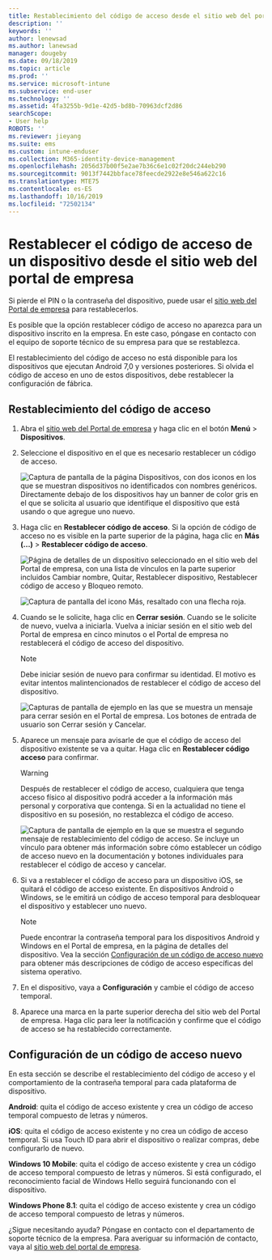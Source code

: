 ```yaml
---
title: Restablecimiento del código de acceso desde el sitio web del portal de empresa | Microsoft Docs
description: ''
keywords: ''
author: lenewsad
ms.author: lanewsad
manager: dougeby
ms.date: 09/18/2019
ms.topic: article
ms.prod: ''
ms.service: microsoft-intune
ms.subservice: end-user
ms.technology: ''
ms.assetid: 4fa3255b-9d1e-42d5-bd8b-70963dcf2d86
searchScope:
- User help
ROBOTS: ''
ms.reviewer: jieyang
ms.suite: ems
ms.custom: intune-enduser
ms.collection: M365-identity-device-management
ms.openlocfilehash: 2056d37b00f5e2ae7b36c6e1c02f20dc244eb290
ms.sourcegitcommit: 9013f7442bbface78feecde2922e8e546a622c16
ms.translationtype: MTE75
ms.contentlocale: es-ES
ms.lasthandoff: 10/16/2019
ms.locfileid: "72502134"
---
```

# <a name="how-to-reset-your-device-passcode-from-the-company-portal-website"></a>Restablecer el código de acceso de un dispositivo desde el sitio web del portal de empresa

Si pierde el PIN o la contraseña del dispositivo, puede usar el [sitio web del Portal de empresa](https://portal.manage.microsoft.com) para restablecerlos. 

Es posible que la opción restablecer código de acceso no aparezca para un dispositivo inscrito en la empresa. En este caso, póngase en contacto con el equipo de soporte técnico de su empresa para que se restablezca.  

El restablecimiento del código de acceso no está disponible para los dispositivos que ejecutan Android 7,0 y versiones posteriores. Si olvida el código de acceso en uno de estos dispositivos, debe restablecer la configuración de fábrica.  

## <a name="reset-your-passcode"></a>Restablecimiento del código de acceso

1. Abra el [sitio web del Portal de empresa](https://portal.manage.microsoft.com) y haga clic en el botón __Menú__ > __Dispositivos__.  

2. Seleccione el dispositivo en el que es necesario restablecer un código de acceso.  

    ![Captura de pantalla de la página Dispositivos, con dos iconos en los que se muestran dispositivos no identificados con nombres genéricos. Directamente debajo de los dispositivos hay un banner de color gris en el que se solicita al usuario que identifique el dispositivo que está usando o que agregue uno nuevo.](./media/rename-reset-device-step2-1808.png) 

3. Haga clic en **Restablecer código de acceso**. Si la opción de código de acceso no es visible en la parte superior de la página, haga clic en **Más (...)**  > **Restablecer código de acceso**.   

   ![Página de detalles de un dispositivo seleccionado en el sitio web del Portal de empresa, con una lista de vínculos en la parte superior incluidos Cambiar nombre, Quitar, Restablecer dispositivo, Restablecer código de acceso y Bloqueo remoto. ](./media/rename-reset-device-1808.png)   

    ![Captura de pantalla del icono Más, resaltado con una flecha roja.](./media/rename-reset-device-step3-more-1808.png)  

4. Cuando se le solicite, haga clic en **Cerrar sesión**. Cuando se le solicite de nuevo, vuelva a iniciarla. Vuelva a iniciar sesión en el sitio web del Portal de empresa en cinco minutos o el Portal de empresa no restablecerá el código de acceso del dispositivo.  

   > [!NOTE]
   > Debe iniciar sesión de nuevo para confirmar su identidad. El motivo es evitar intentos malintencionados de restablecer el código de acceso del dispositivo.

   ![Capturas de pantalla de ejemplo en las que se muestra un mensaje para cerrar sesión en el Portal de empresa. Los botones de entrada de usuario son Cerrar sesión y Cancelar.](./media/iwp-reset-passcode-popup-1808.png)

5. Aparece un mensaje para avisarle de que el código de acceso del dispositivo existente se va a quitar. Haga clic en **Restablecer código acceso** para confirmar.  
    > [!WARNING]
    > Después de restablecer el código de acceso, cualquiera que tenga acceso físico al dispositivo podrá acceder a la información más personal y corporativa que contenga. Si en la actualidad no tiene el dispositivo en su posesión, no restablezca el código de acceso.  

   ![Captura de pantalla de ejemplo en la que se muestra el segundo mensaje de restablecimiento del código de acceso. Se incluye un vínculo para obtener más información sobre cómo establecer un código de acceso nuevo en la documentación y botones individuales para restablecer el código de acceso y cancelar.](./media/iwp-reset-passcode-popup2-1808.png) 

6. Si va a restablecer el código de acceso para un dispositivo iOS, se quitará el código de acceso existente. En dispositivos Android o Windows, se le emitirá un código de acceso temporal para desbloquear el dispositivo y establecer uno nuevo. 

   > [!NOTE]
   > Puede encontrar la contraseña temporal para los dispositivos Android y Windows en el Portal de empresa, en la página de detalles del dispositivo. Vea la sección [Configuración de un código de acceso nuevo](reset-your-passcode-cpwebsite.md#set-up-a-new-passcode) para obtener más descripciones de código de acceso específicas del sistema operativo.  
   
7. En el dispositivo, vaya a **Configuración** y cambie el código de acceso temporal. 

8. Aparece una marca en la parte superior derecha del sitio web del Portal de empresa. Haga clic para leer la notificación y confirme que el código de acceso se ha restablecido correctamente.  

## <a name="set-up-a-new-passcode"></a>Configuración de un código de acceso nuevo  

En esta sección se describe el restablecimiento del código de acceso y el comportamiento de la contraseña temporal para cada plataforma de dispositivo.  

**Android**: quita el código de acceso existente y crea un código de acceso temporal compuesto de letras y números.

**iOS**: quita el código de acceso existente y no crea un código de acceso temporal. Si usa Touch ID para abrir el dispositivo o realizar compras, debe configurarlo de nuevo.  

**Windows 10 Mobile**: quita el código de acceso existente y crea un código de acceso temporal compuesto de letras y números. Si está configurado, el reconocimiento facial de Windows Hello seguirá funcionando con el dispositivo.

**Windows Phone 8.1**: quita el código de acceso existente y crea un código de acceso temporal compuesto de letras y números.  

¿Sigue necesitando ayuda? Póngase en contacto con el departamento de soporte técnico de la empresa. Para averiguar su información de contacto, vaya al [sitio web del portal de empresa](https://go.microsoft.com/fwlink/?linkid=2010980).  
